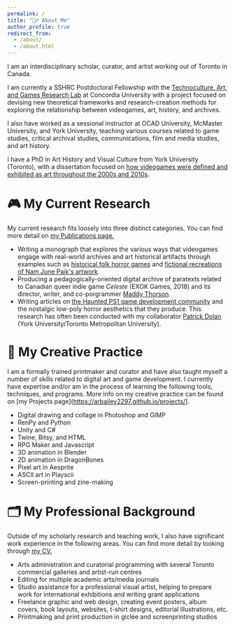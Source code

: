 ```yaml
---
permalink: /
title: "👱‍♂️ About Me"
author_profile: true
redirect_from: 
  - /about/
  - /about.html
---
```


I am an interdisciplinary scholar, curator, and artist working out of Toronto in Canada. 

I am currently a SSHRC Postdoctoral Fellowship with the [Technoculture, Art, and Games Research Lab](https://tag.hexagram.ca/) at Concordia University with a project focused on devising new theoretical frameworks and research-creation methods for exploring the relationship between videogames, art, history, and archives. 

I also have worked as a sessional instructor at OCAD University, McMaster University, and York University, teaching various courses related to game studies, critical archival studies, communications, film and media studies, and art history.

I have a PhD in Art History and Visual Culture from York University (Toronto), with a dissertation focused on [how videogames were defined and exhibited as art throughout the 2000s and 2010s](https://yorkspace.library.yorku.ca/server/api/core/bitstreams/79982f61-383e-4dd8-b02f-02d349f093c3/content). 

🎮 My Current Research
======
My current research fits loosely into three distinct categories. You can find more detail on [my Publications page.](https://arbailey2297.github.io/publications/)
* Writing a monograph that explores the various ways that videogames engage with real-world archives and art historical artifacts through examples such as [historical folk horror games](https://arbailey2297.github.io/publication/devious-archive) and [fictional recreations of Nam June Paik's artwork](https://arbailey2297.github.io/publication/half-light-histories).
* Producing a pedagogically-oriented digital archive of paratexts related to Canadian queer indie game <i>Celeste</i> (EXOK Games, 2018) and its director, writer, and co-porgrammer [Maddy Thorson](https://en.wikipedia.org/wiki/Maddy_Thorson).
* Writing articles on [the Haunted PS1 game development community](https://arbailey2297.github.io/publication/ghastly-graphics) and the nostalgic low-poly horror aesthetics that they produce. This research has often been conducted with my collaborator [Patrick Dolan](https://www.linkedin.com/in/patrick-r-dolan/) (York University/Toronto Metropolitan University).


🎨 My Creative Practice
======
I am a formally trained printmaker and curator and have also taught myself a number of skills related to digital art and game development. I currently have expertise and/or am in the process of learning the following tools, techniques, and programs. More info on my creative practice can be found on [my Projects page](https://arbailey2297.github.io/projects/].
* Digital drawing and collage in Photoshop and GIMP
* RenPy and Python
* Unity and C#
* Twine, Bitsy, and HTML
* RPG Maker and Javascript
* 3D animation in Blender
* 2D animation in DragonBones
* Pixel art in Aesprite
* ASCII art in Playscii
* Screen-printing and zine-making

🗂️ My Professional Background
======
Outside of my scholarly research and teaching work, I also have significant work experience in the following areas. You can find more detail by looking through [my CV.](https://arbailey2297.github.io/files/CV-Nov-2024.pdf)
* Arts administration and curatorial programming with several Toronto commercial galleries and artist-run centres
* Editing for multiple academic arts/media journals
* Studio assistance for a professional visual artist, helping to prepare work for international exhibitions and writing grant applications
* Freelance graphic and web design, creating event posters, album covers, book layouts, websites, t-shirt designs, editorial illustrations, etc.
* Printmaking and print production in giclée and screenprinting studios


